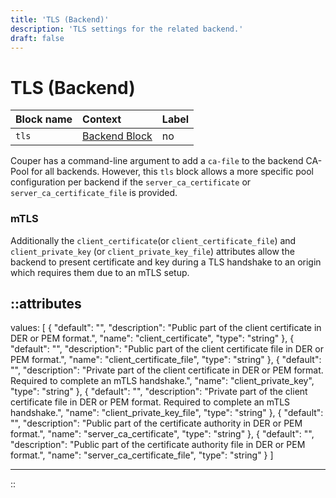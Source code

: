 ```yaml
---
title: 'TLS (Backend)'
description: 'TLS settings for the related backend.'
draft: false
---
```


# TLS (Backend)

| Block name   | Context                                       | Label    |
|:-------------|:----------------------------------------------|:---------|
| `tls`        | [Backend Block](/configuration/block/backend) | no       |

Couper has a command-line argument to add a `ca-file` to the backend CA-Pool for all backends.
However, this `tls` block allows a more specific pool configuration per backend if the `server_ca_certificate` or
`server_ca_certificate_file` is provided.

### mTLS

Additionally the `client_certificate`(or `client_certificate_file`) and `client_private_key` (or `client_private_key_file`)
attributes allow the backend to present certificate and key during a TLS handshake to an origin which requires them due to an mTLS setup.

::attributes
---
values: [
  {
    "default": "",
    "description": "Public part of the client certificate in DER or PEM format.",
    "name": "client_certificate",
    "type": "string"
  },
  {
    "default": "",
    "description": "Public part of the client certificate file in DER or PEM format.",
    "name": "client_certificate_file",
    "type": "string"
  },
  {
    "default": "",
    "description": "Private part of the client certificate in DER or PEM format. Required to complete an mTLS handshake.",
    "name": "client_private_key",
    "type": "string"
  },
  {
    "default": "",
    "description": "Private part of the client certificate file in DER or PEM format. Required to complete an mTLS handshake.",
    "name": "client_private_key_file",
    "type": "string"
  },
  {
    "default": "",
    "description": "Public part of the certificate authority in DER or PEM format.",
    "name": "server_ca_certificate",
    "type": "string"
  },
  {
    "default": "",
    "description": "Public part of the certificate authority file in DER or PEM format.",
    "name": "server_ca_certificate_file",
    "type": "string"
  }
]

---
::

